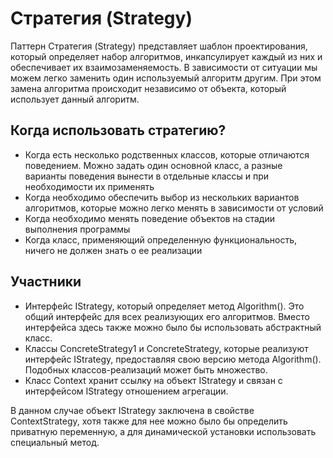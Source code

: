 # Стратегия (Strategy)
Паттерн Стратегия (Strategy) представляет шаблон проектирования, который определяет набор алгоритмов, инкапсулирует каждый из них и обеспечивает их взаимозаменяемость. В зависимости от ситуации мы можем легко заменить один используемый алгоритм другим. При этом замена алгоритма происходит независимо от объекта, который использует данный алгоритм.

## Когда использовать стратегию?
- Когда есть несколько родственных классов, которые отличаются поведением. Можно задать один основной класс, а разные варианты поведения вынести в отдельные классы и при необходимости их применять
- Когда необходимо обеспечить выбор из нескольких вариантов алгоритмов, которые можно легко менять в зависимости от условий
- Когда необходимо менять поведение объектов на стадии выполнения программы
- Когда класс, применяющий определенную функциональность, ничего не должен знать о ее реализации

## Участники
- Интерфейс IStrategy, который определяет метод Algorithm(). Это общий интерфейс для всех реализующих его алгоритмов. Вместо интерфейса здесь также можно было бы использовать абстрактный класс.
- Классы ConcreteStrategy1 и ConcreteStrategy, которые реализуют интерфейс IStrategy, предоставляя свою версию метода Algorithm(). Подобных классов-реализаций может быть множество.
- Класс Context хранит ссылку на объект IStrategy и связан с интерфейсом IStrategy отношением агрегации.

В данном случае объект IStrategy заключена в свойстве ContextStrategy, хотя также для нее можно было бы определить приватную переменную, а для динамической установки использовать специальный метод.



